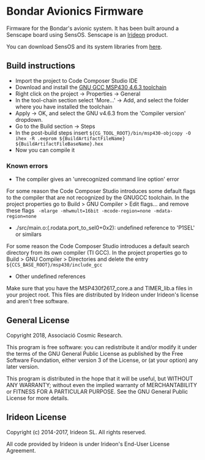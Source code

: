 # Bondar Avionics Firmware

Firmware for the Bondar's avionic system. It has been built around a Senscape board using SensOS. Senscape is an [Irideon](http://irideon.eu/) product.

You can download SensOS and its system libraries from [here](https://github.com/CosmicResearch/BondarAvionics/releases/download/0.0.1/libs.zip).

## Build instructions

* Import the project to Code Composer Studio IDE
* Download and install the [GNU GCC MSP430 4.6.3 toolchain](http://gnutoolchains.com/msp430/)
* Right click on the project -> Properties -> General
* In the tool-chain section select 'More...' -> Add, and select the folder where you have installed the toolchain
* Apply -> OK, and select the GNU v4.6.3 from the 'Compiler version' dropdown.
* Go to the Build section -> Steps
* In the post-build steps insert `${CG_TOOL_ROOT}/bin/msp430-objcopy -O ihex -R .eeprom ${BuildArtifactFileName} ${BuildArtifactFileBaseName}.hex`
* Now you can compile it

### Known errors

* The compiler gives an 'unrecognized command line option' error

For some reason the Code Composer Studio introduces some default flags to the compiler that are not recognized by the GNUGCC toolchain. In the project properties go to Build > GNU Compiler > Edit flags... and remove these flags ` -mlarge -mhwmult=16bit -mcode-region=none -mdata-region=none`

* ./src/main.o:(.rodata.port_to_sel0+0x2): undefined reference to 'P1SEL' or similars

For some reason the Code Composer Studio introduces a default search directory from its own compiler (TI GCC). In the project properties go to Build > GNU Compiler > Directories and delete the entry `${CCS_BASE_ROOT}/msp430/include_gcc`

* Other undefined references

Make sure that you have the MSP430f2617_core.a and TIMER_lib.a files in your project root. This files are distributed by Irideon under Irideon's license and aren't free software.

## General License

Copyright 2018, Associació Cosmic Research.

This program is free software: you can redistribute it and/or modify it under the terms of the GNU General Public License as published by the Free Software Foundation, either version 3 of the License, or (at your option) any later version.

This program is distributed in the hope that it will be useful, but WITHOUT ANY WARRANTY; without even the implied warranty of MERCHANTABILITY or FITNESS FOR A PARTICULAR PURPOSE. See the GNU General Public License for more details.

## Irideon License

Copyright (c) 2014-2017, Irideon SL. All rights reserved.

All code provided by Irideon is under Irideon's End-User License Agreement.
